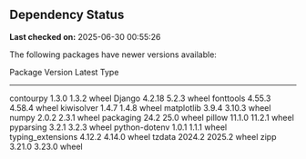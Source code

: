 ## Dependency Status

**Last checked on:** 2025-06-30 00:55:26

The following packages have newer versions available:

Package           Version Latest Type
----------------- ------- ------ -----
contourpy         1.3.0   1.3.2  wheel
Django            4.2.18  5.2.3  wheel
fonttools         4.55.3  4.58.4 wheel
kiwisolver        1.4.7   1.4.8  wheel
matplotlib        3.9.4   3.10.3 wheel
numpy             2.0.2   2.3.1  wheel
packaging         24.2    25.0   wheel
pillow            11.1.0  11.2.1 wheel
pyparsing         3.2.1   3.2.3  wheel
python-dotenv     1.0.1   1.1.1  wheel
typing_extensions 4.12.2  4.14.0 wheel
tzdata            2024.2  2025.2 wheel
zipp              3.21.0  3.23.0 wheel
